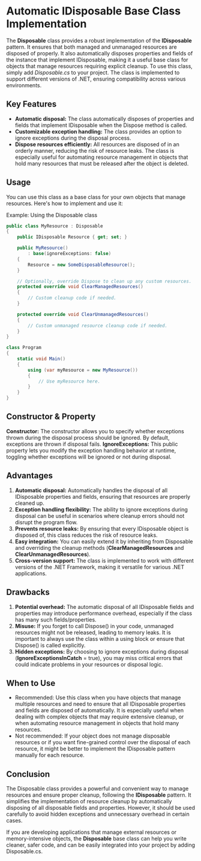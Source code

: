 # Automatic IDisposable Base Class Implementation

The **Disposable** class provides a robust implementation of the **IDisposable** pattern. It ensures that both managed and unmanaged resources are disposed of properly. It also automatically disposes properties and fields of the instance that implement IDisposable, making it a useful base class for objects that manage resources requiring explicit cleanup. To use this class, simply add *Disposable.cs* to your project. The class is implemented to support different versions of .NET, ensuring compatibility across various environments.

## Key Features
- **Automatic disposal:** The class automatically disposes of properties and fields that implement IDisposable when the Dispose method is called.
- **Customizable exception handling:** The class provides an option to ignore exceptions during the disposal process.
- **Dispose resources efficiently:** All resources are disposed of in an orderly manner, reducing the risk of resource leaks. The class is especially useful for automating resource management in objects that hold many resources that must be released after the object is deleted.

## Usage
You can use this class as a base class for your own objects that manage resources. Here's how to implement and use it:

Example: Using the Disposable class
```csharp
public class MyResource : Disposable
{
    public IDisposable Resource { get; set; }

    public MyResource() 
        : base(ignoreExceptions: false)
    {
        Resource = new SomeDisposableResource();
    }

    // Optionally, override Dispose to clean up any custom resources.
    protected override void ClearManagedResources()
    {
        // Custom cleanup code if needed.
    }

    protected override void ClearUnmanagedResources()
    {
        // Custom unmanaged resource cleanup code if needed.
    }
}

class Program
{
    static void Main()
    {
        using (var myResource = new MyResource())
        {
            // Use myResource here.
        }
    }
}
```

## Constructor & Property
**Constructor:** The constructor allows you to specify whether exceptions thrown during the disposal process should be ignored. By default, exceptions are thrown if disposal fails.
**IgnoreExceptions:** This public property lets you modify the exception handling behavior at runtime, toggling whether exceptions will be ignored or not during disposal.

## Advantages
1. **Automatic disposal:** Automatically handles the disposal of all IDisposable properties and fields, ensuring that resources are properly cleaned up.
2. **Exception handling flexibility:** The ability to ignore exceptions during disposal can be useful in scenarios where cleanup errors should not disrupt the program flow.
3. **Prevents resource leaks:** By ensuring that every IDisposable object is disposed of, this class reduces the risk of resource leaks.
4. **Easy integration:** You can easily extend it by inheriting from Disposable and overriding the cleanup methods (**ClearManagedResources** and **ClearUnmanagedResources**).
5. **Cross-version support:** The class is implemented to work with different versions of the .NET Framework, making it versatile for various .NET applications.

## Drawbacks
1. **Potential overhead:** The automatic disposal of all IDisposable fields and properties may introduce performance overhead, especially if the class has many such fields/properties.
2. **Misuse:** If you forget to call Dispose() in your code, unmanaged resources might not be released, leading to memory leaks. It is important to always use the class within a using block or ensure that Dispose() is called explicitly.
3. **Hidden exceptions:** By choosing to ignore exceptions during disposal (**IgnoreExceptionsInCatch** = true), you may miss critical errors that could indicate problems in your resources or disposal logic.
## When to Use
- Recommended: Use this class when you have objects that manage multiple resources and need to ensure that all IDisposable properties and fields are disposed of automatically. It is especially useful when dealing with complex objects that may require extensive cleanup, or when automating resource management in objects that hold many resources.
- Not recommended: If your object does not manage disposable resources or if you want fine-grained control over the disposal of each resource, it might be better to implement the IDisposable pattern manually for each resource.

## Conclusion
The Disposable class provides a powerful and convenient way to manage resources and ensure proper cleanup, following the **IDisposable** pattern. It simplifies the implementation of resource cleanup by automatically disposing of all disposable fields and properties. However, it should be used carefully to avoid hidden exceptions and unnecessary overhead in certain cases.

If you are developing applications that manage external resources or memory-intensive objects, the **Disposable** base class can help you write cleaner, safer code, and can be easily integrated into your project by adding Disposable.cs.

